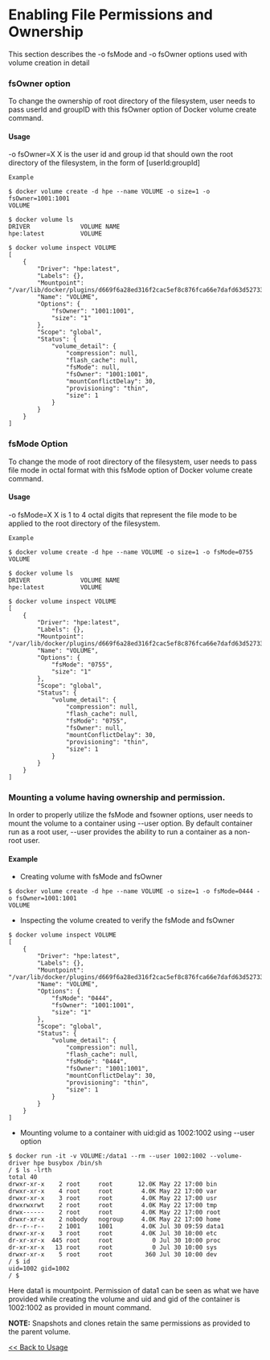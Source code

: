 # Enabling File Permissions and Ownership #

This section describes the -o fsMode and -o fsOwner options used with volume creation in detail

### fsOwner option

To change the ownership of root directory of the filesystem, user needs to pass userId and groupID 
with this fsOwner option of Docker volume create command.

#### Usage
-o fsOwner=X    X is the user id and group id that should own the root directory of the filesystem, in the form of [userId:groupId]

```
Example

$ docker volume create -d hpe --name VOLUME -o size=1 -o fsOwner=1001:1001
VOLUME

$ docker volume ls
DRIVER              VOLUME NAME
hpe:latest          VOLUME

$ docker volume inspect VOLUME
[
    {
        "Driver": "hpe:latest",
        "Labels": {},
        "Mountpoint": "/var/lib/docker/plugins/d669f6a28ed316f2cac5ef8c876fca66e7dafd63d5273366c7b5ab3638cd1a31/rootfs",
        "Name": "VOLUME",
        "Options": {
            "fsOwner": "1001:1001",
            "size": "1"
        },
        "Scope": "global",
        "Status": {
            "volume_detail": {
                "compression": null,
                "flash_cache": null,
                "fsMode": null,
                "fsOwner": "1001:1001",
                "mountConflictDelay": 30,
                "provisioning": "thin",
                "size": 1
            }
        }
    }
]

````
### fsMode Option

To change the mode of root directory of the filesystem, user needs to pass file mode in octal format with this fsMode option of Docker volume create command.

#### Usage
-o fsMode=X    X is 1 to 4 octal digits that represent the file mode to be applied to the root directory of the filesystem.

````
Example

$ docker volume create -d hpe --name VOLUME -o size=1 -o fsMode=0755
VOLUME

$ docker volume ls
DRIVER              VOLUME NAME
hpe:latest          VOLUME

$ docker volume inspect VOLUME
[
    {
        "Driver": "hpe:latest",
        "Labels": {},
        "Mountpoint": "/var/lib/docker/plugins/d669f6a28ed316f2cac5ef8c876fca66e7dafd63d5273366c7b5ab3638cd1a31/rootfs",
        "Name": "VOLUME",
        "Options": {
            "fsMode": "0755",
            "size": "1"
        },
        "Scope": "global",
        "Status": {
            "volume_detail": {
                "compression": null,
                "flash_cache": null,
                "fsMode": "0755",
                "fsOwner": null,
                "mountConflictDelay": 30,
                "provisioning": "thin",
                "size": 1
            }
        }
    }
]

````
### Mounting a volume having ownership and permission.

In order to properly utilize the fsMode and fsowner options, user needs to mount the volume to a container using --user option.
By default container run as a root user, --user provides the ability to run a container as a non-root user. 

#### Example
- Creating volume with fsMode and fsOwner
````
$ docker volume create -d hpe --name VOLUME -o size=1 -o fsMode=0444 -o fsOwner=1001:1001
VOLUME
````
- Inspecting the volume created to verify the fsMode and fsOwner
````
$ docker volume inspect VOLUME
[
    {
        "Driver": "hpe:latest",
        "Labels": {},
        "Mountpoint": "/var/lib/docker/plugins/d669f6a28ed316f2cac5ef8c876fca66e7dafd63d5273366c7b5ab3638cd1a31/rootfs",
        "Name": "VOLUME",
        "Options": {
            "fsMode": "0444",
            "fsOwner": "1001:1001",
            "size": "1"
        },
        "Scope": "global",
        "Status": {
            "volume_detail": {
                "compression": null,
                "flash_cache": null,
                "fsMode": "0444",
                "fsOwner": "1001:1001",
                "mountConflictDelay": 30,
                "provisioning": "thin",
                "size": 1
            }
        }
    }
]
````
- Mounting volume to  a container with uid:gid as 1002:1002 using --user option
````
$ docker run -it -v VOLUME:/data1 --rm --user 1002:1002 --volume-driver hpe busybox /bin/sh
/ $ ls -lrth
total 40
drwxr-xr-x    2 root     root       12.0K May 22 17:00 bin
drwxr-xr-x    4 root     root        4.0K May 22 17:00 var
drwxr-xr-x    3 root     root        4.0K May 22 17:00 usr
drwxrwxrwt    2 root     root        4.0K May 22 17:00 tmp
drwx------    2 root     root        4.0K May 22 17:00 root
drwxr-xr-x    2 nobody   nogroup     4.0K May 22 17:00 home
dr--r--r--    2 1001     1001        4.0K Jul 30 09:59 data1
drwxr-xr-x    3 root     root        4.0K Jul 30 10:00 etc
dr-xr-xr-x  445 root     root           0 Jul 30 10:00 proc
dr-xr-xr-x   13 root     root           0 Jul 30 10:00 sys
drwxr-xr-x    5 root     root         360 Jul 30 10:00 dev
/ $ id
uid=1002 gid=1002
/ $
````
Here data1 is mountpoint. Permission of data1 can be seen as what we have provided while creating the volume and uid and gid of the container is 1002:1002 as provided in mount command.


**NOTE:** Snapshots and clones retain the same permissions as provided to the parent volume.


[<< Back to Usage](usage.md#file-permission-owner)
